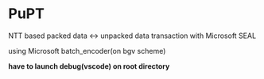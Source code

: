 # PuPT
NTT based packed data &lt;-> unpacked data transaction with Microsoft SEAL

using Microsoft batch_encoder(on bgv scheme)

**have to launch debug(vscode) on root directory**
